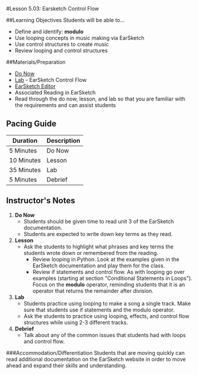 #Lesson 5.03: Earsketch Control Flow

##Learning Objectives
Students will be able to...

* Define and identify: **modulo**
* Use looping concepts in music making via EarSketch
* Use control structures to create music
* Review looping and control structures


##Materials/Preparation
* [Do Now]
* [Lab] - EarSketch Control Flow
* [EarSketch Editor]
* Associated Reading in EarSketch
*  Read through the do now, lesson, and lab so that you are familiar with the requirements and can assist students

## Pacing Guide
| **Duration**   | **Description** |
| ---------- | ----------- |
| 5 Minutes  | Do Now      |
| 10 Minutes | Lesson      |
| 35 Minutes | Lab         |
| 5 Minutes | Debrief     |

## Instructor's Notes

1. **Do Now**
    * Students should be given time to read unit 3 of the EarSketch documentation.
    * Students are expected to write down key terms as they read.
2. **Lesson**
	* Ask the students to highlight what phrases and key terms the students wrote down or remembered from the reading. 
		* Review looping in Python. Look at the examples given in the EarSketch documentation and play them for the class.  
		* Review if statements and control flow. As with looping go over examples (starting at section "Conditional Statements in Loops"). Focus on the **modulo** operator, reminding students that it is an operator that returns the remainder after division.
3. **Lab**
	* Students practice using looping to make a song a single track. Make sure that students use if statements and the modulo operator.
	* Ask the students to practice using looping, effects, and control flow structures while using 2-3 different tracks.
4. **Debrief**
	* Talk about any of the common issues that students had with loops and control flow. 

###Accommodation/Differentiation
Students that are moving quickly can read additional documentation on the EarSketch website in order to move ahead and expand their skills and understanding.

[Do Now]: do_now.md
[Lab]: lab.md
[EarSketch Editor]: http://earsketch.gatech.edu/earsketch2/